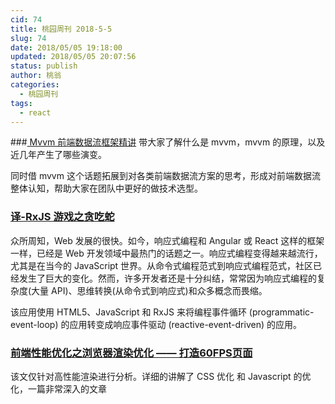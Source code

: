 ```yaml
---
cid: 74
title: 桃园周刊 2018-5-5
slug: 74
date: 2018/05/05 19:18:00
updated: 2018/05/05 20:07:56
status: publish
author: 桃翁
categories: 
  - 桃园周刊
tags: 
  - react
---
```



###[ Mvvm 前端数据流框架精讲](https://zhuanlan.zhihu.com/p/35211052 " Mvvm 前端数据流框架精讲")
带大家了解什么是 mvvm，mvvm 的原理，以及近几年产生了哪些演变。

同时借 mvvm 这个话题拓展到对各类前端数据流方案的思考，形成对前端数据流整体认知，帮助大家在团队中更好的做技术选型。

### [译-RxJS 游戏之贪吃蛇](https://zhuanlan.zhihu.com/p/35457418 "[译] RxJS 游戏之贪吃蛇")
众所周知，Web 发展的很快。如今，响应式编程和 Angular 或 React 这样的框架一样，已经是 Web 开发领域中最热门的话题之一。响应式编程变得越来越流行，尤其是在当今的 JavaScript 世界。从命令式编程范式到响应式编程范式，社区已经发生了巨大的变化。然而，许多开发者还是十分纠结，常常因为响应式编程的复杂度(大量 API)、思维转换(从命令式到响应式)和众多概念而畏缩。

该应用使用 HTML5、JavaScript 和 RxJS 来将编程事件循环 (programmatic-event-loop) 的应用转变成响应事件驱动 (reactive-event-driven) 的应用。

### [前端性能优化之浏览器渲染优化 —— 打造60FPS页面](https://github.com/fi3ework/Blog/issues/9)
该文仅针对高性能渲染进行分析。详细的讲解了 CSS 优化 和 Javascript 的优化，一篇非常深入的文章